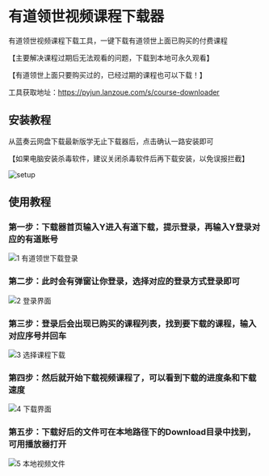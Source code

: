 # 有道领世视频课程下载器

有道领世视频课程下载工具，一键下载有道领世上面已购买的付费课程

【主要解决课程过期后无法观看的问题，下载到本地可永久观看】

【有道领世上面只要购买过的，已经过期的课程也可以下载！】

工具获取地址：https://pyjun.lanzoue.com/s/course-downloader

## 安装教程
从蓝奏云网盘下载最新版学无止下载器后，点击确认一路安装即可

【如果电脑安装杀毒软件，建议关闭杀毒软件后再下载安装，以免误报拦截】

![setup](https://github.com/PyJun/xuelang_downlaoder/assets/39453044/32134058-2a36-4966-a519-1d4d82b2c347)


## 使用教程
### 第一步：下载器首页输入Y进入有道下载，提示登录，再输入Y登录对应的有道账号
![1  有道领世下载登录](https://github.com/PyJun/ydshengxue_downloader/assets/39453044/d5293317-ea64-4b4e-88ca-38f43d88336e)
### 第二步：此时会有弹窗让你登录，选择对应的登录方式登录即可
![2  登录界面](https://github.com/PyJun/ydshengxue_downloader/assets/39453044/eee99955-7d6f-4b8d-8254-000b38715a6f)
### 第三步：登录后会出现已购买的课程列表，找到要下载的课程，输入对应序号并回车
![3  选择课程下载](https://github.com/PyJun/ydshengxue_downloader/assets/39453044/8136b4a6-f2c7-4a8c-8d5c-ab4df5100ca8)
### 第四步：然后就开始下载视频课程了，可以看到下载的进度条和下载速度
![4  下载界面](https://github.com/PyJun/ydshengxue_downloader/assets/39453044/2c7e9ab1-0460-421d-ba21-509fe65976ff)
### 第五步：下载好后的文件可在本地路径下的Download目录中找到，可用播放器打开
![5  本地视频文件](https://github.com/PyJun/ydshengxue_downloader/assets/39453044/f2c1c53c-49ac-4148-88f6-2cb8a61c3c7c)
